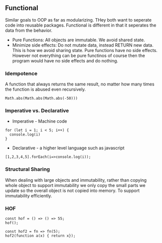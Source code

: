 ## Functional
Similar goals to OOP as far as modularizing. THey both want to seperate code into reusable packages. Functional is different in that it seperates the data from the behavior.
* Pure Functions: All objects are immutable. We avoid shared state.
* Minimize side effects: Do not mutate data, instead RETURN new data. This is how we avoid sharing state. Pure functions have no side effects. However not everything can be pure functinos of course then the program would have no side effects and do nothing.

### Idempotence  
A function that always returns the same result, no matter how many times the function is abused even recursively.
```
Math.abs(Math.abs(Math.abs(-50)))
```

### Imperative vs. Declarative

* Imperative - Machine code
```
for (let i = 1; i < 5; i++) {
  console.log(i)
}
```
* Declarative - a higher level language such as javascript
```
[1,2,3,4,5].forEach(i=>console.log(i));
```

### Structural Sharing
When dealing with large objects and immutability, rather than copying whole object to support immutability we only copy the small parts we update so the overall object is not copied into memory. To support immutability efficiently.

### HOF
```
const hof = () => () => 55;
hof();

const hof2 = fn => fn(5);
hof2(function a(x) { return x});
```
